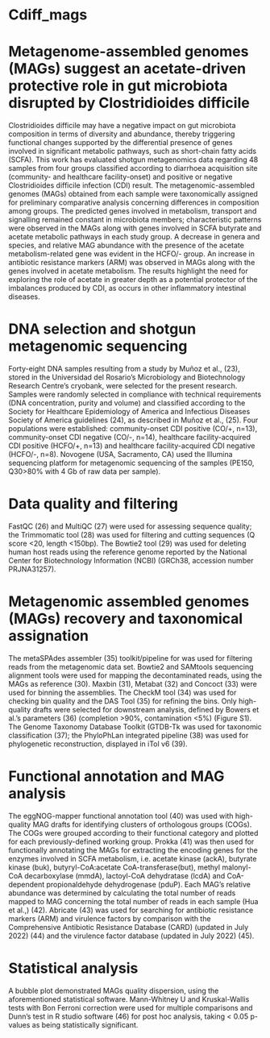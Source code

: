 # Cdiff_mags
# Metagenome-assembled genomes (MAGs) suggest an acetate-driven protective role in gut microbiota disrupted by Clostridioides difficile

Clostridioides difficile may have a negative impact on gut microbiota composition in terms of diversity and abundance, thereby triggering functional changes supported by the differential presence of genes involved in significant metabolic pathways, such as short-chain fatty acids (SCFA). This work has evaluated shotgun metagenomics data regarding 48 samples from four groups classified according to diarrhoea acquisition site (community- and healthcare facility-onset) and positive or negative Clostridioides difficile infection (CDI) result. The metagenomic-assembled genomes (MAGs) obtained from each sample were taxonomically assigned for preliminary comparative analysis concerning differences in composition among groups. The predicted genes involved in metabolism, transport and signalling remained constant in microbiota members; characteristic patterns were observed in the MAGs along with genes involved in SCFA butyrate and acetate metabolic pathways in each study group. A decrease in genera and species, and relative MAG abundance with the presence of the acetate metabolism-related gene was evident in the HCFO/- group. An increase in antibiotic resistance markers (ARM) was observed in MAGs along with the genes involved in acetate metabolism. The results highlight the need for exploring the role of acetate in greater depth as a potential protector of the imbalances produced by CDI, as occurs in other inflammatory intestinal diseases.

# DNA selection and shotgun metagenomic sequencing

Forty-eight DNA samples resulting from a study by Muñoz et al., (23), stored in the Universidad del Rosario’s Microbiology and Biotechnology Research Centre’s cryobank, were selected for the present research. Samples were randomly selected in compliance with technical requirements (DNA concentration, purity and volume) and classified according to the Society for Healthcare Epidemiology of America and Infectious Diseases Society of America guidelines (24), as described in Muñoz et al., (25). Four populations were established: community-onset CDI positive (CO/+, n=13), community-onset CDI negative (CO/-, n=14), healthcare facility-acquired CDI positive (HCFO/+, n=13) and healthcare facility-acquired CDI negative (HCFO/-, n=8). Novogene (USA, Sacramento, CA) used the Illumina sequencing platform for metagenomic sequencing of the samples (PE150, Q30>80% with 4 Gb of raw data per sample).

# Data quality and filtering
FastQC (26) and MultiQC (27) were used for assessing sequence quality; the Trimmomatic tool (28) was used for filtering and cutting sequences (Q score <20, length <150bp). The Bowtie2 tool (29) was used for deleting human host reads using the reference genome reported by the National Center for Biotechnology Information (NCBI) (GRCh38, accession number PRJNA31257).

# Metagenomic assembled genomes (MAGs) recovery and taxonomical assignation
The metaSPAdes assembler (35) toolkit/pipeline for was used for filtering reads from the metagenomic data set. Bowtie2 and SAMtools sequencing alignment tools were used for mapping the decontaminated reads, using the MAGs as reference (30). Maxbin (31), Metabat (32) and Concoct (33) were used for binning the assemblies. The CheckM tool (34) was used for checking bin quality and the DAS Tool (35) for refining the bins. Only high-quality drafts were selected for downstream analysis, defined by Bowers et al.’s parameters (36) (completion >90%, contamination <5%) (Figure S1). The Genome Taxonomy Database Toolkit (GTDB-Tk was used for taxonomic classification (37); the PhyloPhLan integrated pipeline (38) was used for phylogenetic reconstruction, displayed in iTol v6 (39).

# Functional annotation and MAG analysis 
The eggNOG-mapper functional annotation tool (40) was used with high-quality MAG drafts for identifying clusters of orthologous groups (COGs). The COGs were grouped according to their functional category and plotted for each previously-defined working group. Prokka (41) was then used for functionally annotating the MAGs for extracting the encoding genes for the enzymes involved in SCFA metabolism, i.e. acetate kinase (ackA), butyrate kinase (buk), butyryl-CoA:acetate CoA-transferase(but), methyl malonyl-CoA decarboxylase (mmdA), lactoyl-CoA dehydratase (lcdA) and CoA-dependent propionaldehyde dehydrogenase (pduP). Each MAG’s relative abundance was determined by calculating the total number of reads mapped to MAG concerning the total number of reads in each sample (Hua et al.,)
(42). Abricate (43) was used for searching for antibiotic resistance markers (ARM) and virulence factors by comparison with the Comprehensive Antibiotic Resistance Database (CARD) (updated in July 2022) (44) and the virulence factor database (updated in July 2022) (45).

# Statistical analysis
A bubble plot demonstrated MAGs quality dispersion, using the aforementioned statistical software. Mann-Whitney U and Kruskal-Wallis tests with Bon Ferroni correction were used for multiple comparisons and Dunn’s test in R studio software (46) for post hoc analysis, taking < 0.05 p-values as being statistically significant.

